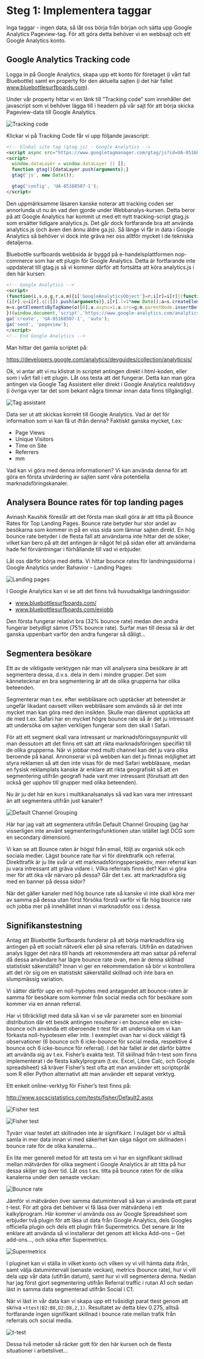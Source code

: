 # Steg 1: Implementera taggar

Inga taggar - ingen data, så låt oss börja från början och sätta upp Google Analytics Pageview-tag. För att göra detta behöver vi en webbsajt och ett Google Analytics konto. 

## Google Analytics Tracking code

Logga in på Google Analytics, skapa upp ett konto för företaget (i vårt fall Bluebottle) samt en property för den aktuella sajten (i det här fallet www.bluebottlesurfboards.com).

Under vår property hittar vi en länk till ”Tracking code” som innehåller det javascript som vi 
behöver lägga till i headern på vår sajt för att börja skicka Pageview-data till Google Analytics.

![Tracking code](images/tracking_code.png)

Klickar vi på Tracking Code får vi upp följande javascript:

```html
<!-- Global site tag (gtag.js) - Google Analytics -->
<script async src="https://www.googletagmanager.com/gtag/js?id=UA-85168507-1"></script>
<script>
  window.dataLayer = window.dataLayer || [];
  function gtag(){dataLayer.push(arguments);}
  gtag('js', new Date());

  gtag('config', 'UA-85168507-1');
</script>
```

  
Den uppmärksamme läsaren kanske noterar att tracking coden ser annorlunda ut nu än vad den gjorde under Webbanalys-kursen. Detta beror på att Google Analytics har kommit ut med ett nytt tracking-script gtag.js som ersätter tidigare analytics.js. Det går dock fortfarande bra att använda analytics.js (och även den ännu äldre ga.js). Så länge vi får in data i Google Analytics så behöver vi dock inte gräva ner oss alltför mycket i de tekniska detaljerna.

Bluebottle surfboards webbsida är byggd på e-handelsplattformen nop-commerce som har ett plugin för Google Analytics. Detta är fortfarande inte uppdaterat till gtag.js så vi kommer därför att fortsätta att köra analytics.js i den här kursen:

```html
<!-- Google Analytics -->
<script>
(function(i,s,o,g,r,a,m){i['GoogleAnalyticsObject']=r;i[r]=i[r]||function(){
(i[r].q=i[r].q||[]).push(arguments)},i[r].l=1*new Date();a=s.createElement(o),
m=s.getElementsByTagName(o)[0];a.async=1;a.src=g;m.parentNode.insertBefore(a,m)
})(window,document,'script','https://www.google-analytics.com/analytics.js','ga');
ga('create', 'UA-85168507-1', 'auto');
ga('send', 'pageview');
</script>
<!-- End Google Analytics -->
```

Man hittar det gamla scriptet på: 

https://developers.google.com/analytics/devguides/collection/analyticsjs/ 

Ok, vi antar att vi nu klistrat in scriptet antingen direkt i html-koden, eller som i vårt fall i ett plugin. Låt oss testa att det fungerar. Detta kan man göra antingen via Google Tag Assistent eller direkt i Google Analytics realstidsvy (i övriga vyer tar det som bekant några timmar innan data finns tillgänglig).

![Tag assistant](images/tag_assistant.png)

Data ser ut att skickas korrekt till Google Analytics. Vad är det för information som vi kan få ut ifrån denna? Faktiskt ganska mycket, t.ex:

- Page Views
- Unique Visitors
- Time on Site
- Referrers
- mm

Vad kan vi göra med denna informationen? Vi kan använda denna för att göra en första utvärdering av sajten samt våra potentiella marknadsföringskanaler. 

## Analysera Bounce rates för top landing pages

Avinash Kaushik föreslår att det första man skall göra är att titta på Bounce Rates för Top Landing Pages. Bounce rate betyder hur stor andel av besökarna som kommer in på en viss sida som lämnar sajten direkt. En hög bounce rate betyder i de flesta fall att användarna inte hittar det de söker, vilket kan bero på att det antingen är något fel på sidan eller att användarna hade fel förväntningar i förhållande till vad vi erbjuder. 

Låt oss därför börja med detta. Vi hittar bounce rates för landningssidorna i Google Analytics under Bahavior – Landing Pages:

![Landing pages](images/landing_panges.png)

I Google Analytics kan vi se att det finns två huvudsakliga landningssidor:

- www.bluebottlesurfboards.com/
- www.bluebottlesurfboards.com/exjobb

Den första fungerar relativt bra (32% bounce rate) medan den andra fungerar betydligt sämre (75% bounce rate). Surfar man till dessa så är det ganska uppenbart varför den andra fungerar så dåligt…


## Segmentera besökare

Ett av de viktigaste verktygen när man vill analysera sina besökare är att segmentera dessa, d.v.s. dela in dem i mindre grupper. Det som kännetecknar en bra segmentering är att de olika grupperna har olika beteenden. 

Segmenterar man t.ex. efter webbläsare och upptäcker att beteendet är ungefär likadant oavsett vilken webbläsare som används så är det inte mycket man kan göra med den insikten. Skulle man däremot upptäcka att de med t.ex. Safari har en mycket högre bounce rate så är det ju intressant att undersöka om sajten verkligen fungerar som den skall i Safari. 

För att ett segment skall vara intressant ur marknadsföringssynpunkt vill man dessutom att det finns ett sätt att rikta marknadsföringen specifikt till de olika grupperna. När vi jobbar med multi channel kan det ju vara olika beroende på kanal. Annonserar vi på webben kan det ju finnas möjlighet att styra reklamen så att den inte visas för de med Safari webbläsare, medan en fysisk reklamplats kanske är enklare att rikta geografiskt så att en segmentering utifrån geografi hade varit mer intressant (förutsatt att den också ger upphov till grupper med olika beteenden).

Nu är ju det här en kurs i multikanalsanalys så vad kan vara mer intressant än att segmentera utifrån just kanaler? 

![Default Channel Grouping](images/default_channel_grouping.png)

Här har jag valt att segmentera utifrån Default Channel Grouping (jag har visserligen inte använt segmenteringsfunktionen utan istället lagt DCG som en secondary dimension). 

Vi kan se att Bounce raten är högst från email, följt av organisk sök och sociala medier. Lägst bounce rate har vi för direkttrafik och referral. Direkttrafik är ju lite svår ur ett marknadsföringsperspektiv, men referral kan ju vara intressant att gräva vidare i. Vilka referrals finns det? Kan vi göra mer för att öka vår närvaro på dessa? Går det t.ex. att marknadsföra sig med en banner på dessa sidor?

När det gäller kanaler med hög bounce rate så kanske vi inte skall köra mer av samma på dessa utan först försöka förstå varför vi får hög bounce rate och jobba mer på innehållet innan vi marknadsför oss i dessa. 


## Signifikanstestning
 
Antag att Bluebottle Surfboards funderar på att börja marknadsföra sig antingen på ett socialt nätverk eller på sina referrals. Utifrån en datadriven analys ligger det nära till hands att rekommendera att man satsar på referral då dessa användare har lägre bounce rate ovan, men är denna skillnad statistiskt säkerställd? Innan vi ger en rekommendation så bör vi kontrollera att det rör sig om en statistiskt säkerställd skillnad och inte bara en slumpmässig variation.

Vi sätter därför upp en noll-hypotes med antagandet att bounce-raten är samma för besökare som kommer från social media och för besökare som kommer via en annan referral. 

Har vi tillräckligt med data så kan vi se vår parameter som en binomial distribution där ett besök antingen resulterar i en bounce eller en icke-bounce och använda ett oberoende t-test för att undersöka om vi kan förkasta noll-hypotesen eller inte. I exemplet ovan har vi dock väldigt få observationer (6 bounce och 6 icke-bounce för social media, respektive 4 bounce och 6 icke-bounce för referral). I det här fallet är det därför bättre att använda sig av t.ex. Fisher’s exakta test. Till skillnad från t-test som finns implementerat i de flesta kalkylprogram (t.ex. Excel, Libre Calc, och Google spreadsheet) så kräver Fisher’s test ofta att man använder ett scriptspråk som R eller Python alternativt att man använder ett separat verktyg.

Ett enkelt online-verktyg för Fisher’s test finns på:

http://www.socscistatistics.com/tests/fisher/Default2.aspx 

![Fisher test](images/fisher_test.png)

![Fisher test](images/fisher_test2.png)

Tyvärr visar testet att skillnaden inte är signifikant. I nuläget bör vi alltså samla in mer data innan vi med säkerhet kan säga något om skillnaden i bounce rate för de olika kanalerna...

En lite mer generell metod för att testa om vi har en signifikant skillnad mellan mätvärden för olika segment i Google Analytics är att titta på hur dessa skiljer sig över tid. Låt oss t.ex. titta på bounce raten för de olika kanalerna under den senaste veckan:

![Bounce rate](images/bounce_rate.png)

Jämför vi mätvärden över samma datumintervall så kan vi använda ett parat t-test. För att göra det behöver vi få läsa över mätvärdena i ett kalkylprogram. Här kommer vi använda oss av Google Spreadsheet som erbjuder två plugin för att läsa ut data från Google Analytics, dels Googles officiella plugin och dels ett plugin från Supermetrics. Det senare är lite enklare att använda så vi installerar det genom att klicka Add-ons – Get add-ons…, och söka efter Supermetrics.

![Supermetrics](images/supermetrics.png)

I pluginet kan vi ställa in vilket konto och vilken vy vi vill hämta data ifrån, samt välja datumintervall (senaste veckan), metrics (bounce rate), hur vi vill dela upp vår data (utifrån datum), samt hur vi vill segmentera denna. Nedan har jag först gjort segmentering utifrån Referral traffic i rutan A1 och sedan läst in samma data segmenterad utifrån Social i C1.

När vi läst in vår data kan vi skapa upp ett tvåsidigt parat ttest genom att skriva `=ttest(B2:B8,D2:D8,2,1)`. Resultatet av detta blev 0.275, alltså fortfarande ingen signifikant skillnad i bounce rate mellan trafik från referrals och social media.

![t-test](images/ttest.png)

Dessa två metoder så räcker gott för den här kursen och de flesta situationer i arbetslivet… 